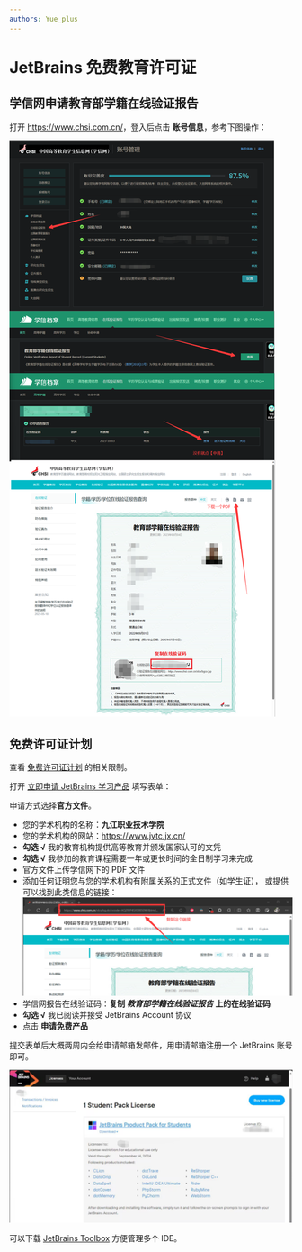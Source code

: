 ```yaml
---
authors: Yue_plus
---
```


# JetBrains 免费教育许可证

## 学信网申请教育部学籍在线验证报告

打开 <https://www.chsi.com.cn/>，登入后点击 **账号信息**，参考下图操作：

![](./img/chsi.png)

## 免费许可证计划

查看 [免费许可证计划](https://www.jetbrains.com/zh-cn/community/education/#students) 的相关限制。

打开 [立即申请 JetBrains 学习产品](https://www.jetbrains.com/shop/eform/students) 填写表单：

申请方式选择**官方文件**。

- 您的学术机构的名称：**九江职业技术学院**
- 您的学术机构的网站：<https://www.jvtc.jx.cn/>
- **勾选 √** 我的教育机构提供高等教育并颁发国家认可的文凭
- **勾选 √** 我参加的教育课程需要一年或更长时间的全日制学习来完成
- 官方文件上传学信网下的 PDF 文件
- 添加任何证明您与您的学术机构有附属关系的正式文件（如学生证），
  或提供可以找到此类信息的链接：
  ![](./img/copy_chsi_link.png)
- 学信网报告在线验证码：**复制 *教育部学籍在线验证报告* 上的在线验证码**
- **勾选 √** 我已阅读并接受 JetBrains Account 协议
- 点击 **申请免费产品**

提交表单后大概两周内会给申请邮箱发邮件，用申请邮箱注册一个 JetBrains 账号即可。

![申请成功](./img/done.png)

可以下载 [JetBrains Toolbox](https://www.jetbrains.com/zh-cn/lp/toolbox/) 方便管理多个 IDE。
